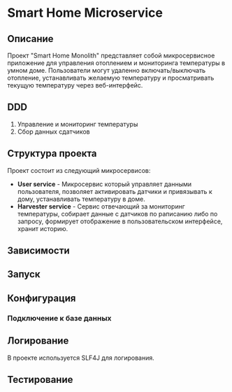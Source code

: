 # Smart Home Microservice

## Описание

Проект "Smart Home Monolith" представляет собой микросервисное приложение для управления отоплением и мониторинга температуры в умном доме. Пользователи
могут удаленно включать/выключать отопление, устанавливать желаемую температуру и просматривать текущую температуру через веб-интерфейс.

## DDD

1. Управление и мониторинг температуры
2. Сбор данных сдатчиков

## Структура проекта

Проект состоит из следующий микросервисов:

- **User service** - Микросервис который управляет данными пользователя, позволяет активировать датчики и привязывать к дому, устанавливать температуру в доме.
- **Harvester service** - Сервис отвечающий за мониторинг температуры, собирает данные с датчиков по раписанию либо по запросу, формирует отображение в пользовательском интерфейсе, хранит историю.

## Зависимости


## Запуск


## Конфигурация

### Подключение к базе данных


## Логирование

В проекте используется SLF4J для логирования.

## Тестирование



